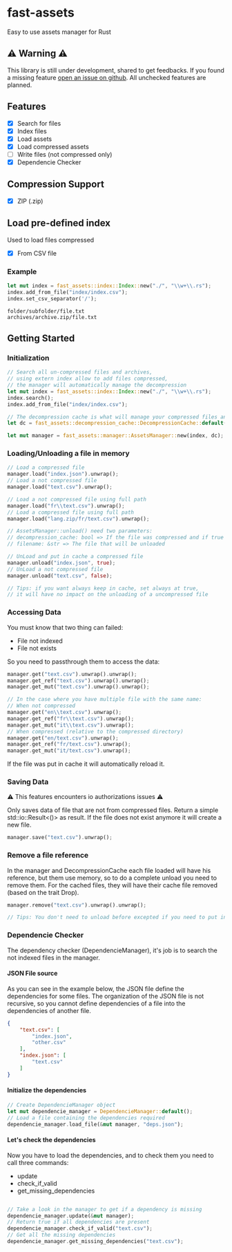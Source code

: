 # fast-assets

Easy to use assets manager for Rust

## ⚠️ Warning ⚠️

This library is still under development, shared to get feedbacks.
If you found a missing feature [open an issue on github](https://github.com/eVisualUser/fast-assets/issues).
All unchecked features are planned.

## Features

- [X] Search for files
- [X] Index files
- [X] Load assets
- [X] Load compressed assets
- [ ] Write files (not compressed only)
- [X] Dependencie Checker

## Compression Support

- [x] ZIP (.zip)

## Load pre-defined index

Used to load files compressed

- [X] From CSV file

### Example

```rust
let mut index = fast_assets::index::Index::new("./", "\\w+\\.rs");
index.add_from_file("index/index.csv");
index.set_csv_separator('/');
```

```csv
folder/subfolder/file.txt
archives/archive.zip/file.txt
```

## Getting Started

### Initialization

```rust
// Search all un-compressed files and archives,
// using extern index allow to add files compressed,
// the manager will automatically manage the decompression
let mut index = fast_assets::index::Index::new("./", "\\w+\\.rs");
index.search();
index.add_from_file("index/index.csv");

// The decompression cache is what will manage your compressed files and their caches.
let dc = fast_assets::decompression_cache::DecompressionCache::default();

let mut manager = fast_assets::manager::AssetsManager::new(index, dc);
```

### Loading/Unloading a file in memory

```rust
// Load a compressed file
manager.load("index.json").unwrap();
// Load a not compressed file
manager.load("text.csv").unwrap();

// Load a not compressed file using full path
manager.load("fr\\text.csv").unwrap();
// Load a compressed file using full path
manager.load("lang.zip/fr/text.csv").unwrap();
```

```rust
// AssetsManager::unload() need two parameters:
// decompression_cache: bool => If the file was compressed and if true it will put the file in the cache.
// filename: &str => The file that will be unloaded

// UnLoad and put in cache a compressed file
manager.unload("index.json", true);
// UnLoad a not compressed file
manager.unload("text.csv", false);

// Tips: if you want always keep in cache, set always at true,
// it will have no impact on the unloading of a uncompressed file
```

### Accessing Data

You must know that two thing can failed:

- File not indexed
- File not exists

So you need to passthrough them to access the data:

```rust
manager.get("text.csv").unwrap().unwrap();
manager.get_ref("text.csv").unwrap().unwrap();
manager.get_mut("text.csv").unwrap().unwrap();

// In the case where you have multiple file with the same name:
// When not compressed
manager.get("en\\text.csv").unwrap();
manager.get_ref("fr\\text.csv").unwrap();
manager.get_mut("it\\text.csv").unwrap();
// When compressed (relative to the compressed directory)
manager.get("en/text.csv").unwrap();
manager.get_ref("fr/text.csv").unwrap();
manager.get_mut("it/text.csv").unwrap();
```

If the file was put in cache it will automatically reload it.

### Saving Data

⚠️ This features encounters io authorizations issues ⚠️

Only saves data of file that are not from compressed files.
Return a simple std::io::Result<()> as result.
If the file does not exist anymore it will create a new file.

```rust
manager.save("text.csv").unwrap();
```

### Remove a file reference

In the manager and DecompressionCache each file loaded will have his reference,
but them use memory, so to do a complete unload you need to remove them.
For the cached files, they will have their cache file removed (based on the trait Drop).

```rust
manager.remove("text.csv").unwrap().unwrap();

// Tips: You don't need to unload before excepted if you need to put in cache
```

### Dependencie Checker

The dependency checker (DependencieManager), it's job is to search the not indexed files in the manager.

#### JSON File source

As you can see in the example below, the JSON file define the dependencies for some files.
The organization of the JSON file is not recursive, so you cannot define dependencies of a file into the dependencies of another file.

```json
{
    "text.csv": [
        "index.json",
        "other.csv"
    ],
    "index.json": [
        "text.csv"
    ]
}
```

#### Initialize the dependencies

```rust
// Create DependencieManager object
let mut dependencie_manager = DependencieManager::default();
// Load a file containing the dependencies required
dependencie_manager.load_file(&mut manager, "deps.json");
```

#### Let's check the dependencies

Now you have to load the dependencies, and to check them you need to call three commands:

- update
- check_if_valid
- get_missing_dependencies

```rust

// Take a look in the manager to get if a dependency is missing
dependencie_manager.update(&mut manager);
// Return true if all dependencies are present
dependencie_manager.check_if_valid("text.csv");
// Get all the missing dependencies
dependencie_manager.get_missing_dependencies("text.csv");
```
